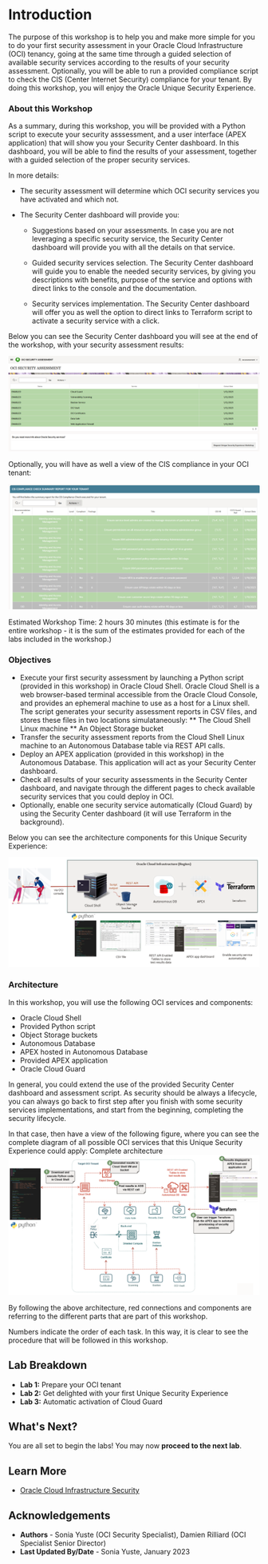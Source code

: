# Introduction

The purpose of this workshop is to help you and make more simple for you to do your first security assessment in your Oracle Cloud Infrastructure (OCI) tenancy, going at the same time through a guided selection of available security services according to the results of your security assessment. Optionally, you will be able to run a provided compliance script to check the CIS (Center Internet Security) compliance for your tenant. By doing this workshop, you will enjoy the Oracle Unique Security Experience.

### About this Workshop

As a summary, during this workshop, you will be provided with a Python script to execute your security asssessment, and a user interface (APEX application) that will show you your Security Center dashboard. In this dashboard, you will be able to find the results of your assessment, together with a guided selection of the proper security services. 

In more details: 

* The security assessment will determine which OCI security services you have activated and which not. 
* The Security Center dashboard will provide you:

    * Suggestions based on your assessments. In case you are not leveraging a specific security service, the Security Center dashboard will provide you with all the details on that service.

    * Guided security services selection. The Security Center dashboard will guide you to enable the needed security services, by giving you descriptions with benefits, purpose of the service and options with direct links to the console and the documentation.

    * Security services implementation. The Security Center dashboard will offer you as well the option to direct links to Terraform script to activate a security service with a click.


Below you can see the Security Center dashboard you will see at the end of the workshop, with your security assessment results:

![Security Center dashboard](./images/results-table.png "Security Center dashboard")

Optionally, you will have as well a view of the CIS compliance in your OCI tenant:

![Security Center dashboard and CIS](./images/cis-table.png "Security Center dashboard and CIS")

Estimated Workshop Time: 2 hours 30 minutes (this estimate is for the entire workshop - it is the sum of the estimates provided for each of the labs included in the workshop.)


### Objectives

* Execute your first security assessment by launching a Python script (provided in this workshop) in Oracle Cloud Shell. Oracle Cloud Shell is a web browser-based terminal accessible from the Oracle Cloud Console, and provides an ephemeral machine to use as a host for a Linux shell. 
The script generates your security assessment reports in CSV files, and stores these files in two locations simulataneously:
** The Cloud Shell Linux machine
** An Object Storage bucket
* Transfer the security assessment reports from the Cloud Shell Linux machine to an Autonomous Database table via REST API calls.
* Deploy an APEX application (provided in this workshop) in the Autonomous Database. This application will act as your Security Center dashboard.
* Check all results of your security assessments in the Security Center dashboard, and navigate through the different pages to check available security services that you could deploy in OCI.
* Optionally, enable one security service automatically (Cloud Guard) by using the Security Center dashboard (it will use Terraform in the background).

Below you can see the architecture components for this Unique Security Experience:

![Architecture components](./images/diagram.png "Architecture components")


### Architecture

In this workshop, you will use the following OCI services and components:

* Oracle Cloud Shell
* Provided Python script
* Object Storage buckets
* Autonomous Database
* APEX hosted in Autonomous Database
* Provided APEX application 
* Oracle Cloud Guard


In general, you could extend the use of the provided Security Center dashboard and assessment script. As security should be always a lifecycle, you can always go back to first step after you finish with some security services implementations, and start from the beginning, completing the security lifecycle.

In that case, then have a view of the following figure, where you can see the complete diagram of all possible OCI services that this Unique Security Experience could apply:
Complete architecture
![Complete architecture](./images/architecture-complete.png "")

By following the above architecture, red connections and components are referring to the different parts that are part of this workshop. 

Numbers indicate the order of each task. In this way, it is clear to see the procedure that will be followed in this workshop.

## Lab Breakdown
- **Lab 1:** Prepare your OCI tenant
- **Lab 2:** Get delighted with your first Unique Security Experience
- **Lab 3:** Automatic activation of Cloud Guard


## What's Next?

  You are all set to begin the labs! You may now **proceed to the next lab**.


## Learn More

* [Oracle Cloud Infrastructure Security](https://www.oracle.com/security/)

## Acknowledgements
* **Authors** - Sonia Yuste (OCI Security Specialist), Damien Rilliard (OCI Specialist Senior Director)
* **Last Updated By/Date** - Sonia Yuste, January 2023


